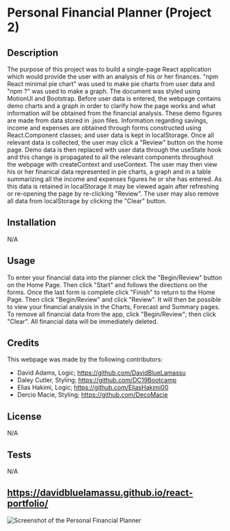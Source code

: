 # Personal Financial Planner (Project 2)

## Description
The purpose of this project was to build a single-page React application which would provide the user with an analysis of his or her finances. "npm React minimal pie chart" was used to make pie charts from user data and "npm ?" was used to make a graph. The document was styled using MotionUI and Bootstrap. Before user data is entered, the webpage contains demo charts and a graph in order to clarify how the page works and what information will be obtained from the financial analysis. These demo figures are made from data stored in .json files. Information regarding savings, income and expenses are obtained through forms constructed using React.Component classes; and user data is kept in localStorage. Once all relevant data is collected, the user may click a "Review" button on the home page. Demo data is then replaced with user data through the useState hook and this change is propagated to all the relevant components throughout the webpage with createContext and useContext. The user may then view his or her finanical data represented in pie charts, a graph and in a table summarizing all the income and expenses figures he or she has entered. As this data is retained in localStorage it may be viewed again after refreshing or re-opening the page by re-clicking "Review". The user may also remove all data from localStorage by clicking the "Clear" button.

## Installation
N/A

## Usage
To enter your financial data into the planner click the "Begin/Review" button on the Home Page. Then click "Start" and follows the directions on the forms. Once the last form is complete click "Finish" to return to the Home Page. Then click "Begin/Review" and click "Review". It will then be possible to view your financial analysis in the Charts, Forecast and Summary pages. To remove all financial data from the app, click "Begin/Review"; then click "Clear". All financial data will be immediately deleted.

## Credits
This webpage was made by the following contributors:

- David Adams, Logic; https://github.com/DavidBlueLamassu 
- Daley Cutler, Styling; https://github.com/DC19Bootcamp 
- Elias Hakimi, Logic; https://github.com/EliasHakimi00 
- Dercio Macie, Styling; https://github.com/DecoMacie 

## License
N/A

## Tests
N/A

## https://davidbluelamassu.github.io/react-portfolio/

![Screenshot of the Personal Financial Planner](./public/assets/images/react-portfolio-screenshot.png)
